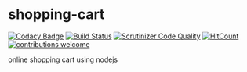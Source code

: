 # shopping-cart
[![Codacy Badge](https://api.codacy.com/project/badge/Grade/5403cba27dcb4f17a82e653bff3dd14f)](https://app.codacy.com/app/nupoor01nawathey/shopping-cart?utm_source=github.com&utm_medium=referral&utm_content=nupoor01nawathey/shopping-cart&utm_campaign=Badge_Grade_Dashboard)
[![Build Status](https://scrutinizer-ci.com/g/nupoor01nawathey/shopping-cart/badges/build.png?b=master)](https://scrutinizer-ci.com/g/nupoor01nawathey/shopping-cart/build-status/master) [![Scrutinizer Code Quality](https://scrutinizer-ci.com/g/nupoor01nawathey/shopping-cart/badges/quality-score.png?b=master)](https://scrutinizer-ci.com/g/nupoor01nawathey/shopping-cart/?branch=master) [![HitCount](http://hits.dwyl.io/nupoor01nawathey/nupoor01nawathey/shopping-cart.svg)](http://hits.dwyl.io/nupoor01nawathey/nupoor01nawathey/shopping-cart) [![contributions welcome](https://img.shields.io/badge/contributions-welcome-brightgreen.svg?style=flat)](https://github.com/nupoor01nawathey/shopping-cart/issues)


online shopping cart using nodejs
